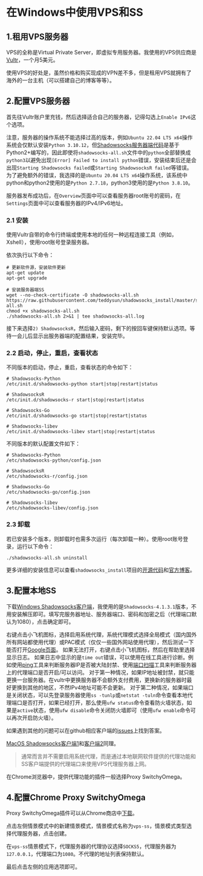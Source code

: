 # 在Windows中使用VPS和SS



## 1.租用VPS服务器

VPS的全称是Virtual Private Server，即虚拟专用服务器。我使用的VPS供应商是[Vultr](https://www.vultr.com/)，一个月5美元。

使用VPS的好处是，虽然价格和购买现成的VPN差不多，但是租用VPS就拥有了海外的一台主机（可以搭建自己的博客等等）。



## 2.配置VPS服务器

首先往Vultr账户里充钱，然后选择适合自己的服务器，记得勾选上`Enable IPv6`这个选项。

注意，服务器的操作系统不能选择过高的版本，例如`Ubuntu 22.04 LTS x64`操作系统会仅默认安装`Python 3.10.12`，但[Shadowsocks服务器端代码](https://github.com/shadowsocks/shadowsocks/tree/master)是基于Python2+编写的，因此即使将`shadowsocks-all.sh`文件中的`python`全部替换成`python3`以避免出现`[Error] Failed to install python`错误，安装结束后还是会出现`Starting Shadowsocks failed`或`Starting ShadowsocksR failed`等错误。
为了避免额外的错误，我选择的是`Ubuntu 20.04 LTS x64`操作系统，该系统中python和python2使用的是`Python 2.7.18`，python3使用的是`Python 3.8.10`。

服务器发布成功后，在`Overview`页面中可以查看服务器root账号的密码，在`Settings`页面中可以查看服务器的IPv4/IPv6地址。

### 2.1 安装
使用Vultr自带的命令行终端或使用本地的任何一种远程连接工具（例如，Xshell），使用root账号登录服务器。

依次执行以下命令：
```
# 更新软件源，安装软件更新
apt-get update
apt-get upgrade

# 安装服务器端SS
wget --no-check-certificate -O shadowsocks-all.sh https://raw.githubusercontent.com/teddysun/shadowsocks_install/master/shadowsocks-all.sh
chmod +x shadowsocks-all.sh
./shadowsocks-all.sh 2>&1 | tee shadowsocks-all.log
```

接下来选择`2) ShadowsocksR`，然后输入密码，剩下的按回车键保持默认选项。等待一会儿后显示出服务器端的配置结果，安装完毕。

### 2.2 启动，停止，重启，查看状态
不同版本的启动，停止，重启，查看状态的命令如下：
```
# Shadowsocks-Python
/etc/init.d/shadowsocks-python start|stop|restart|status

# ShadowsocksR
/etc/init.d/shadowsocks-r start|stop|restart|status

# Shadowsocks-Go
/etc/init.d/shadowsocks-go start|stop|restart|status

# Shadowsocks-libev
/etc/init.d/shadowsocks-libev start|stop|restart|status
```

不同版本的默认配置文件如下：
```
# Shadowsocks-Python
/etc/shadowsocks-python/config.json

# ShadowsocksR
/etc/shadowsocks-r/config.json

# Shadowsocks-Go
/etc/shadowsocks-go/config.json

# Shadowsocks-libev
/etc/shadowsocks-libev/config.json
```

### 2.3 卸载
若已安装多个版本，则卸载时也需多次运行（每次卸载一种）。使用root账号登录，运行以下命令：
```
./shadowsocks-all.sh uninstall
```

更多详细的安装信息可以查看`shadowsocks_install`项目的[开源代码](https://github.com/teddysun/shadowsocks_install)和[官方博客](https://teddysun.com/486.html)。



## 3.配置本地SS

下载[Windows Shadowsocks客户端](https://github.com/shadowsocks/shadowsocks-windows/releases)，我使用的是`Shadowsocks-4.1.3.1`版本，不用安装解压即可。填写完服务器地址、服务器端口、密码和加密之后（代理端口默认为1080），点击确定即可。

右键点击小飞机图标，选择启用系统代理，系统代理模式选择全局模式（国内国外所有网站都使用代理）或PAC模式（仅仅一些国外网站使用代理），然后测试一下能否打开[Google页面](https://www.google.com/)。
如果无法打开，右键点击小飞机图标，然后在帮助里选择显示日志。
如果日志中显示的是`time out`错误，可以使用在线工具进行诊断。例如使用[ping](https://ping.pe/)工具来判断服务器IP是否被大陆封禁、使用[端口扫描](https://tool.chinaz.com/port)工具来判断服务器上的代理端口是否开启/可以访问。
对于第一种情况，如果IP地址被封禁，就只能更换一台服务器。在vultr中更换服务器不会额外支付费用，更换新的服务器时最好更换到其他的地区，不然IPv4地址可能不会更新。
对于第二种情况，如果端口是关闭状态，可以先登录服务器使用`ss -tunlp`或`netstat -tuln`命令查看本地代理端口是否打开，如果已经打开，那么使用`ufw status`命令查看防火墙状态，如果是`active`状态，使用`ufw disable`命令关闭防火墙即可（使用`ufw enable`命令可以再次开启防火墙）。

如果遇到其他的问题可以在github相应客户端的[issues](https://github.com/shadowsocks/shadowsocks-windows/issues)上找到答案。

[MacOS Shadowsocks客户端1](https://github.com/shadowsocks/shadowsocks-iOS/releases)和[客户端2](https://github.com/shadowsocks/ShadowsocksX-NG/releases)同理。

> 通常而言并不需要启用系统代理，而是通过本地联网软件提供的代理功能和SS客户端提供的代理端口来使用VPS代理服务器上网。

在Chrome浏览器中，提供代理功能的插件一般选择Proxy SwitchyOmega。



## 4.配置Chrome Proxy SwitchyOmega

Proxy SwitchyOmega插件可以从Chrome商店中[下载](https://chrome.google.com/webstore/detail/proxy-switchyomega/padekgcemlokbadohgkifijomclgjgif)。

点击左侧情景模式中的新建情景模式，情景模式名称为`vps-ss`，情景模式类型选择代理服务器，点击创建。

在`vps-ss`情景模式下，代理服务器的代理协议选择`SOCKS5`，代理服务器为`127.0.0.1`，代理端口为`1080`。不代理的地址列表保持默认。

最后点击左侧的应用选项即可。


